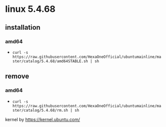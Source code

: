 # linux 5.4.68
 
## installation
### amd64
 
- `curl -s https://raw.githubusercontent.com/HexaOneOfficial/ubuntumainline/master/catalog/5.4.68/amd64STABLE.sh | sh` 
 
## remove
 
### amd64
 
- `curl -s https://raw.githubusercontent.com/HexaOneOfficial/ubuntumainline/master/catalog/5.4.68/rm.sh | sh`
 
 
 
kernel by https://kernel.ubuntu.com/
